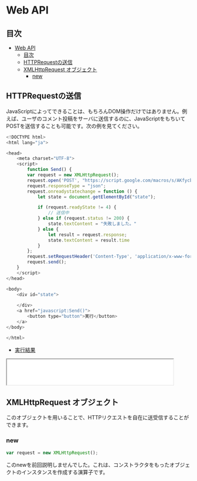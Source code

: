 # Web API

## 目次
<!-- TOC -->

- [Web API](#web-api)
    - [目次](#目次)
    - [HTTPRequestの送信](#httprequestの送信)
    - [XMLHttpRequest オブジェクト](#xmlhttprequest-オブジェクト)
        - [new](#new)

<!-- /TOC -->

## HTTPRequestの送信

JavaScriptによってできることは、もちろんDOM操作だけではありません。例えば、ユーザのコメント投稿をサーバに送信するのに、JavaScriptをもちいてPOSTを送信することも可能です。次の例を見てください。

```js
<!DOCTYPE html>
<html lang="ja">

<head>
    <meta charset="UTF-8">
    <script>
        function Send() {
        var request = new XMLHttpRequest();
        request.open('POST', "https://script.google.com/macros/s/AKfycbyEccZlPjl7GOcdK3SXFhE4al1rwhEu6N1pmBhJPKoUCDym77g/exec");
        request.responseType = "json";
        request.onreadystatechange = function () {
            let state = document.getElementById("state");

            if (request.readyState != 4) {
                // 送信中
            } else if (request.status != 200) {
                state.textContent = "失敗しました。"
            } else {
                let result = request.response;
                state.textContent = result.time 
            }
        };
        request.setRequestHeader('Content-Type', 'application/x-www-form-urlencoded');
        request.send();
    }
    </script>
</head>

<body>
    <div id="state">
        
    </div>
    <a href="javascript:Send()">
        <button type="button">実行</button>
    </a>
</body>

</html>
```
- <a href="html/request.html">実行結果</a>

<iframe src="html/request.html" name="sample" width="90%" height="70">
    <a href="html/request.html"></a>
</iframe>

## XMLHttpRequest オブジェクト
このオブジェクトを用いることで、HTTPリクエストを自在に送受信することができます。

### new

```js
var request = new XMLHttpRequest();
```

このnewを前回説明しませんでした。これは、コンストラクタをもったオブジェクトのインスタンスを作成する演算子です。
